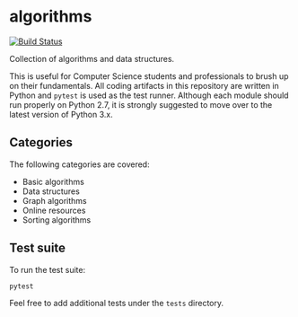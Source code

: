 # algorithms

[![Build Status](https://travis-ci.com/huangsam/algorithms.svg?branch=master)](https://travis-ci.com/huangsam/algorithms)

Collection of algorithms and data structures.

This is useful for Computer Science students and professionals to brush up on their fundamentals. All coding artifacts in this repository are written in Python and `pytest` is used as the test runner. Although each module should run properly on Python 2.7, it is strongly suggested to move over to the latest version of Python 3.x.

## Categories

The following categories are covered:

- Basic algorithms
- Data structures
- Graph algorithms
- Online resources
- Sorting algorithms

## Test suite

To run the test suite:

    pytest

Feel free to add additional tests under the `tests` directory.
